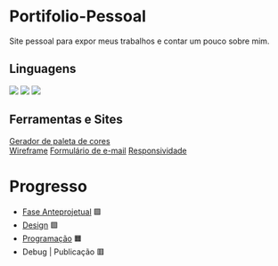 # Portifolio-Pessoal
Site pessoal para expor meus trabalhos e contar um pouco sobre mim.

## Linguagens

<span> <img src="https://img.shields.io/badge/HTML5-E34F26?style=for-the-badge&logo=html5&logoColor=white"> </span>
<span> <img src="https://img.shields.io/badge/CSS3-1572B6?style=for-the-badge&logo=css3&logoColor=white"> </span>
<span> <img src="https://img.shields.io/badge/JavaScript-323330?style=for-the-badge&logo=javascript&logoColor=F7DF1E"> </span>

## Ferramentas e Sites

[Gerador de paleta de cores](https://huemint.com/)
<br>
[Wireframe](https://www.figma.com/)
[Formulário de e-mail](https://formsubmit.co/)
[Responsividade](https://search.google.com/test/mobile-friendly)

# Progresso
<!-- 🟥 🟧 🟩 -->
* [Fase Anteprojetual](MDs/Fase-Anteprojetual.md) 🟩
* [Design](MDs/Design.md) 🟩
* [Programação](MDs/Programacao.md) 🟧
* Debug | Publicação 🟥
